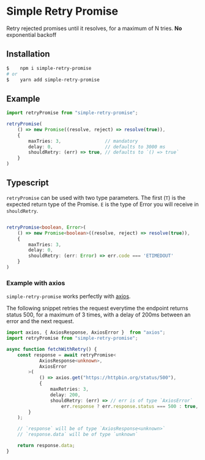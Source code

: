 # Simple Retry Promise

Retry rejected promises until it resolves, for a maximum of N tries.
**No** exponential backoff

## Installation

```bash
$    npm i simple-retry-promise
# or
$    yarn add simple-retry-promise
```

## Example
```typescript
import retryPromise from "simple-retry-promise";

retryPromise(
    () => new Promise((resolve, reject) => resolve(true)),
    {
        maxTries: 3,                // mandatory
        delay: 0,                   // defaults to 3000 ms
        shouldRetry: (err) => true, // defaults to `() => true`
    }
)
```

## Typescript

`retryPromise` can be used with two type parameters. The first (`T`) is the expected return type of the Promise. `E` is the type of Error you will receive in `shouldRetry`.

```typescript

retryPromise<boolean, Error>(
    () => new Promise<boolean>((resolve, reject) => resolve(true)),
    {
        maxTries: 3,
        delay: 0,
        shouldRetry: (err: Error) => err.code === 'ETIMEDOUT'
    }
)
```

### Example with axios

`simple-retry-promise` works perfectly with [axios](https://github.com/axios/axios).

The following snippet retries the request everytime the endpoint returns status 500, for a maximum of 3 times, with a delay of 200ms between an error and the next request.

```typescript
import axios, { AxiosResponse, AxiosError }  from "axios";
import retryPromise from "simple-retry-promise";

async function fetchWithRetry() {
    const response = await retryPromise<
            AxiosResponse<unknown>,
            AxiosError
        >(
            () => axios.get("https://httpbin.org/status/500"),
            {
                maxRetries: 3,
                delay: 200,
                shouldRetry: (err) => // err is of type `AxiosError`
                    err.response ? err.response.status === 500 : true,
        }
    );

    // `response` will be of type `AxiosResponse<unknown>`
    // `response.data` will be of type `unknown`

    return response.data;
}

```